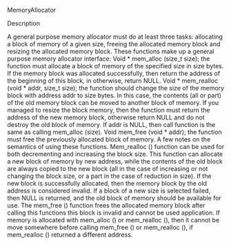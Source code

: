MemoryAllocator

Description

A general purpose memory allocator must do at least three
tasks: allocating a block of memory of a given size, freeing the allocated
memory block and resizing the allocated memory block. These functions
make up a general purpose memory allocator interface:
Void * mem_alloc (size_t size);
the function must allocate a block of memory of the specified size in size bytes. If
the memory block was allocated successfully, then return the address of the beginning of this block, in
otherwise, return NULL.
Void * mem_realloc (void * addr, size_t size);
the function should change the size of the memory block with address addr to size bytes.
In this case, the contents (all or part) of the old memory block can be
moved to another block of memory. If you managed to resize the block
memory, then the function must return the address of the new memory block, otherwise return
NULL and do not destroy the old block of memory. If addr is NULL, then call
function is the same as calling mem_alloc (size).
Void mem_free (void * addr);
the function must free the previously allocated block of memory.
A few notes on the semantics of using these functions.
Mem_realloc () function can be used for both decrementing and
increasing the block size. This function can allocate a new block of memory by
new address, while the contents of the old block are always copied to the new block
(all in the case of increasing or not changing the block size, or a part in the case of
reduction in size). If the new block is successfully allocated, then the memory block by
the old address is considered invalid. If a block of a new size is selected
failed, then NULL is returned, and the old block of memory should be
available for use.
The mem_free () function frees the allocated memory block after calling this
functions this block is invalid and cannot be used
application.
If memory is allocated with mem_alloc () or mem_realloc (), then it cannot be
move somewhere before calling mem_free () or mem_realloc (), if mem_realloc ()
returned a different address.